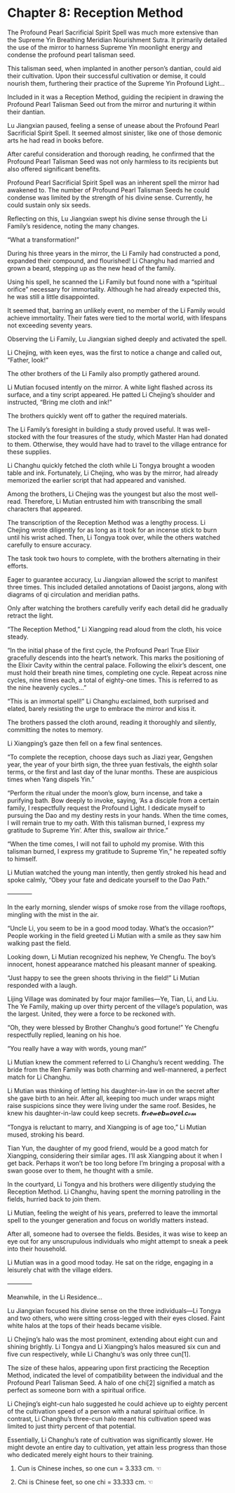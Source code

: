 # Chapter 8: Reception Method

The Profound Pearl Sacrificial Spirit Spell was much more extensive than the Supreme Yin Breathing Meridian Nourishment Sutra. It primarily detailed the use of the mirror to harness Supreme Yin moonlight energy and condense the profound pearl talisman seed.

This talisman seed, when implanted in another person’s dantian, could aid their cultivation. Upon their successful cultivation or demise, it could nourish them, furthering their practice of the Supreme Yin Profound Light...

Included in it was a Reception Method, guiding the recipient in drawing the Profound Pearl Talisman Seed out from the mirror and nurturing it within their dantian.

Lu Jiangxian paused, feeling a sense of unease about the Profound Pearl Sacrificial Spirit Spell. It seemed almost sinister, like one of those demonic arts he had read in books before.

After careful consideration and thorough reading, he confirmed that the Profound Pearl Talisman Seed was not only harmless to its recipients but also offered significant benefits.

Profound Pearl Sacrificial Spirit Spell was an inherent spell the mirror had awakened to. The number of Profound Pearl Talisman Seeds he could condense was limited by the strength of his divine sense. Currently, he could sustain only six seeds.

Reflecting on this, Lu Jiangxian swept his divine sense through the Li Family’s residence, noting the many changes.

“What a transformation!”

During his three years in the mirror, the Li Family had constructed a pond, expanded their compound, and flourished! Li Changhu had married and grown a beard, stepping up as the new head of the family.

Using his spell, he scanned the Li Family but found none with a “spiritual orifice” necessary for immortality. Although he had already expected this, he was still a little disappointed.

It seemed that, barring an unlikely event, no member of the Li Family would achieve immortality. Their fates were tied to the mortal world, with lifespans not exceeding seventy years.

Observing the Li Family, Lu Jiangxian sighed deeply and activated the spell.

Li Chejing, with keen eyes, was the first to notice a change and called out, “Father, look!”

The other brothers of the Li Family also promptly gathered around.

Li Mutian focused intently on the mirror. A white light flashed across its surface, and a tiny script appeared. He patted Li Chejing’s shoulder and instructed, “Bring me cloth and ink!”

The brothers quickly went off to gather the required materials.

The Li Family’s foresight in building a study proved useful. It was well-stocked with the four treasures of the study, which Master Han had donated to them. Otherwise, they would have had to travel to the village entrance for these supplies.

Li Changhu quickly fetched the cloth while Li Tongya brought a wooden table and ink. Fortunately, Li Chejing, who was by the mirror, had already memorized the earlier script that had appeared and vanished.

Among the brothers, Li Chejing was the youngest but also the most well-read. Therefore, Li Mutian entrusted him with transcribing the small characters that appeared.

The transcription of the Reception Method was a lengthy process. Li Chejing wrote diligently for as long as it took for an incense stick to burn until his wrist ached. Then, Li Tongya took over, while the others watched carefully to ensure accuracy.

The task took two hours to complete, with the brothers alternating in their efforts.

Eager to guarantee accuracy, Lu Jiangxian allowed the script to manifest three times. This included detailed annotations of Daoist jargons, along with diagrams of qi circulation and meridian paths.

Only after watching the brothers carefully verify each detail did he gradually retract the light.

“The Reception Method,” Li Xiangping read aloud from the cloth, his voice steady.

“In the initial phase of the first cycle, the Profound Pearl True Elixir gracefully descends into the heart’s network. This marks the positioning of the Elixir Cavity within the central palace. Following the elixir’s descent, one must hold their breath nine times, completing one cycle. Repeat across nine cycles, nine times each, a total of eighty-one times. This is referred to as the nine heavenly cycles...”

“This is an immortal spell!” Li Changhu exclaimed, both surprised and elated, barely resisting the urge to embrace the mirror and kiss it.

The brothers passed the cloth around, reading it thoroughly and silently, committing the notes to memory.

Li Xiangping’s gaze then fell on a few final sentences.

“To complete the reception, choose days such as Jiazi year, Gengshen year, the year of your birth sign, the three yuan festivals, the eighth solar terms, or the first and last day of the lunar months. These are auspicious times when Yang dispels Yin.”

“Perform the ritual under the moon’s glow, burn incense, and take a purifying bath. Bow deeply to invoke, saying, ‘As a disciple from a certain family, I respectfully request the Profound Light. I dedicate myself to pursuing the Dao and my destiny rests in your hands. When the time comes, I will remain true to my oath. With this talisman burned, I express my gratitude to Supreme Yin’. After this, swallow air thrice.”

“When the time comes, I will not fail to uphold my promise. With this talisman burned, I express my gratitude to Supreme Yin,” he repeated softly to himself.

Li Mutian watched the young man intently, then gently stroked his head and spoke calmly, “Obey your fate and dedicate yourself to the Dao Path.”

————

In the early morning, slender wisps of smoke rose from the village rooftops, mingling with the mist in the air.

“Uncle Li, you seem to be in a good mood today. What’s the occasion?” People working in the field greeted Li Mutian with a smile as they saw him walking past the field.

Looking down, Li Mutian recognized his nephew, Ye Chengfu. The boy’s innocent, honest appearance matched his pleasant manner of speaking.

“Just happy to see the green shoots thriving in the field!” Li Mutian responded with a laugh.

Lijing Village was dominated by four major families—Ye, Tian, Li, and Liu. The Ye Family, making up over thirty percent of the village’s population, was the largest. United, they were a force to be reckoned with.

“Oh, they were blessed by Brother Changhu’s good fortune!” Ye Chengfu respectfully replied, leaning on his hoe.

“You really have a way with words, young man!”

Li Mutian knew the comment referred to Li Changhu’s recent wedding. The bride from the Ren Family was both charming and well-mannered, a perfect match for Li Changhu.

Li Mutian was thinking of letting his daughter-in-law in on the secret after she gave birth to an heir. After all, keeping too much under wraps might raise suspicions since they were living under the same roof. Besides, he knew his daughter-in-law could keep secrets.
𝙛𝒓𝓮𝒆𝔀𝒆𝙗𝓷𝒐𝙫𝒆𝙡.𝒄𝓸𝓶

“Tongya is reluctant to marry, and Xiangping is of age too,” Li Mutian mused, stroking his beard.

Tian Yun, the daughter of my good friend, would be a good match for Xiangping, considering their similar ages. I’ll ask Xiangping about it when I get back. Perhaps it won’t be too long before I’m bringing a proposal with a swan goose over to them, he thought with a smile.

In the courtyard, Li Tongya and his brothers were diligently studying the Reception Method. Li Changhu, having spent the morning patrolling in the fields, hurried back to join them.

Li Mutian, feeling the weight of his years, preferred to leave the immortal spell to the younger generation and focus on worldly matters instead.

After all, someone had to oversee the fields. Besides, it was wise to keep an eye out for any unscrupulous individuals who might attempt to sneak a peek into their household.

Li Mutian was in a good mood today. He sat on the ridge, engaging in a leisurely chat with the village elders.

————

Meanwhile, in the Li Residence...

Lu Jiangxian focused his divine sense on the three individuals—Li Tongya and two others, who were sitting cross-legged with their eyes closed. Faint white halos at the tops of their heads became visible.

Li Chejing’s halo was the most prominent, extending about eight cun and shining brightly. Li Tongya and Li Xiangping’s halos measured six cun and five cun respectively, while Li Changhu’s was only three cun[1].

The size of these halos, appearing upon first practicing the Reception Method, indicated the level of compatibility between the individual and the Profound Pearl Talisman Seed. A halo of one chi[2] signified a match as perfect as someone born with a spiritual orifice.

Li Chejing’s eight-cun halo suggested he could achieve up to eighty percent of the cultivation speed of a person with a natural spiritual orifice. In contrast, Li Changhu’s three-cun halo meant his cultivation speed was limited to just thirty percent of that potential.

Essentially, Li Changhu’s rate of cultivation was significantly slower. He might devote an entire day to cultivation, yet attain less progress than those who dedicated merely eight hours to their training.

1. Cun is Chinese inches, so one cun = 3.333 cm. ☜

2. Chi is Chinese feet, so one chi = 33.333 cm. ☜
